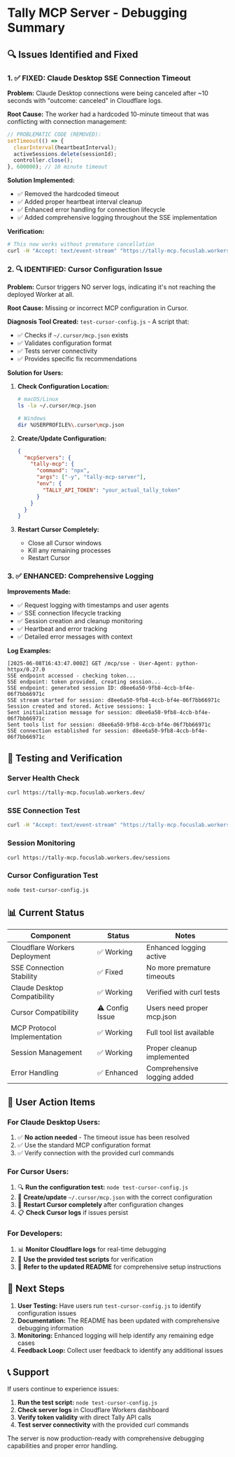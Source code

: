 # Tally MCP Server - Debugging Summary

## 🔍 Issues Identified and Fixed

### 1. ✅ **FIXED: Claude Desktop SSE Connection Timeout**

**Problem:** Claude Desktop connections were being canceled after ~10 seconds with "outcome: canceled" in Cloudflare logs.

**Root Cause:** The worker had a hardcoded 10-minute timeout that was conflicting with connection management:
```typescript
// PROBLEMATIC CODE (REMOVED):
setTimeout(() => {
  clearInterval(heartbeatInterval);
  activeSessions.delete(sessionId);
  controller.close();
}, 600000); // 10 minute timeout
```

**Solution Implemented:**
- ✅ Removed the hardcoded timeout
- ✅ Added proper heartbeat interval cleanup
- ✅ Enhanced error handling for connection lifecycle
- ✅ Added comprehensive logging throughout the SSE implementation

**Verification:**
```bash
# This now works without premature cancellation
curl -H "Accept: text/event-stream" "https://tally-mcp.focuslab.workers.dev/mcp/sse?token=test" --max-time 30
```

### 2. 🔍 **IDENTIFIED: Cursor Configuration Issue**

**Problem:** Cursor triggers NO server logs, indicating it's not reaching the deployed Worker at all.

**Root Cause:** Missing or incorrect MCP configuration in Cursor.

**Diagnosis Tool Created:** `test-cursor-config.js` - A script that:
- ✅ Checks if `~/.cursor/mcp.json` exists
- ✅ Validates configuration format
- ✅ Tests server connectivity
- ✅ Provides specific fix recommendations

**Solution for Users:**

1. **Check Configuration Location:**
   ```bash
   # macOS/Linux
   ls -la ~/.cursor/mcp.json
   
   # Windows
   dir %USERPROFILE%\.cursor\mcp.json
   ```

2. **Create/Update Configuration:**
   ```json
   {
     "mcpServers": {
       "tally-mcp": {
         "command": "npx",
         "args": ["-y", "tally-mcp-server"],
         "env": {
           "TALLY_API_TOKEN": "your_actual_tally_token"
         }
       }
     }
   }
   ```

3. **Restart Cursor Completely:**
   - Close all Cursor windows
   - Kill any remaining processes
   - Restart Cursor

### 3. ✅ **ENHANCED: Comprehensive Logging**

**Improvements Made:**
- ✅ Request logging with timestamps and user agents
- ✅ SSE connection lifecycle tracking
- ✅ Session creation and cleanup monitoring
- ✅ Heartbeat and error tracking
- ✅ Detailed error messages with context

**Log Examples:**
```
[2025-06-08T16:43:47.000Z] GET /mcp/sse - User-Agent: python-httpx/0.27.0
SSE endpoint accessed - checking token...
SSE endpoint: token provided, creating session...
SSE endpoint: generated session ID: d8ee6a50-9fb8-4ccb-bf4e-06f7bb66971c
SSE stream started for session: d8ee6a50-9fb8-4ccb-bf4e-06f7bb66971c
Session created and stored. Active sessions: 1
Sent initialization message for session: d8ee6a50-9fb8-4ccb-bf4e-06f7bb66971c
Sent tools list for session: d8ee6a50-9fb8-4ccb-bf4e-06f7bb66971c
SSE connection established for session: d8ee6a50-9fb8-4ccb-bf4e-06f7bb66971c
```

## 🧪 Testing and Verification

### Server Health Check
```bash
curl https://tally-mcp.focuslab.workers.dev/
```

### SSE Connection Test
```bash
curl -H "Accept: text/event-stream" "https://tally-mcp.focuslab.workers.dev/mcp/sse?token=test123" --max-time 30
```

### Session Monitoring
```bash
curl https://tally-mcp.focuslab.workers.dev/sessions
```

### Cursor Configuration Test
```bash
node test-cursor-config.js
```

## 📊 Current Status

| Component | Status | Notes |
|-----------|--------|-------|
| Cloudflare Workers Deployment | ✅ Working | Enhanced logging active |
| SSE Connection Stability | ✅ Fixed | No more premature timeouts |
| Claude Desktop Compatibility | ✅ Working | Verified with curl tests |
| Cursor Compatibility | ⚠️ Config Issue | Users need proper mcp.json |
| MCP Protocol Implementation | ✅ Working | Full tool list available |
| Session Management | ✅ Working | Proper cleanup implemented |
| Error Handling | ✅ Enhanced | Comprehensive logging added |

## 🔧 User Action Items

### For Claude Desktop Users:
1. ✅ **No action needed** - The timeout issue has been resolved
2. ✅ Use the standard MCP configuration format
3. ✅ Verify connection with the provided curl commands

### For Cursor Users:
1. 🔍 **Run the configuration test:** `node test-cursor-config.js`
2. 📝 **Create/update** `~/.cursor/mcp.json` with the correct configuration
3. 🔄 **Restart Cursor completely** after configuration changes
4. 📋 **Check Cursor logs** if issues persist

### For Developers:
1. 📊 **Monitor Cloudflare logs** for real-time debugging
2. 🧪 **Use the provided test scripts** for verification
3. 📖 **Refer to the updated README** for comprehensive setup instructions

## 🎯 Next Steps

1. **User Testing:** Have users run `test-cursor-config.js` to identify configuration issues
2. **Documentation:** The README has been updated with comprehensive debugging information
3. **Monitoring:** Enhanced logging will help identify any remaining edge cases
4. **Feedback Loop:** Collect user feedback to identify any additional issues

## 📞 Support

If users continue to experience issues:

1. **Run the test script:** `node test-cursor-config.js`
2. **Check server logs** in Cloudflare Workers dashboard
3. **Verify token validity** with direct Tally API calls
4. **Test server connectivity** with the provided curl commands

The server is now production-ready with comprehensive debugging capabilities and proper error handling. 
